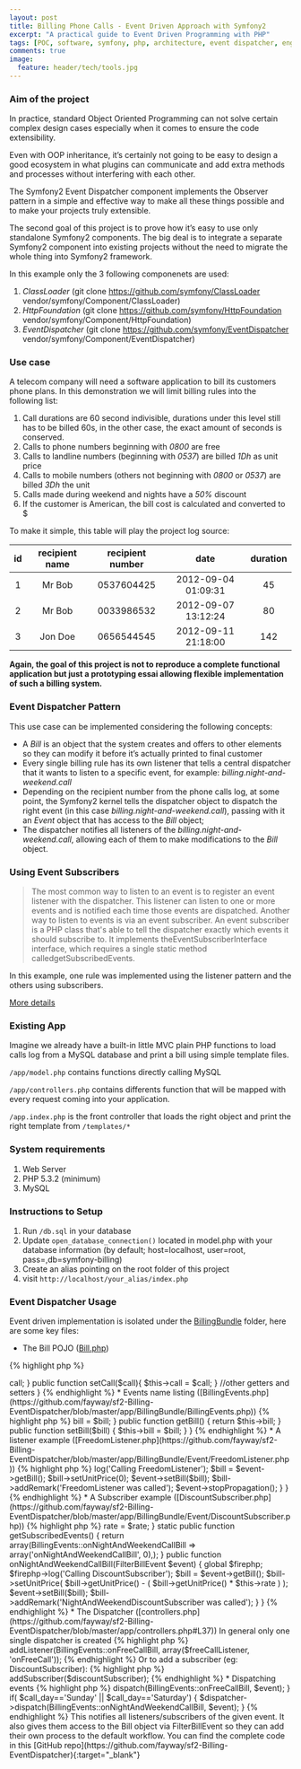 ```yaml
---
layout: post
title: Billing Phone Calls - Event Driven Approach with Symfony2  
excerpt: "A practical guide to Event Driven Programming with PHP"
tags: [POC, software, symfony, php, architecture, event dispatcher, eng]
comments: true
image:
  feature: header/tech/tools.jpg
---
```


### Aim of the project

In practice, standard Object Oriented Programming can not solve certain complex design cases especially when it comes to ensure the code extensibility.

Even with OOP inheritance, it’s certainly not going to be easy to design a good ecosystem in what plugins can communicate and add extra methods and processes without interfering with each other.

The Symfony2 Event Dispatcher component implements the Observer pattern in a simple and effective way to make all these things possible and to make your projects truly extensible.

The second goal of this project is to prove how it’s easy to use only standalone Symfony2 components. The big deal is to integrate a separate Symfony2 component into existing projects without the need to migrate the whole thing into Symfony2 framework.

In this example only the 3 following componenets are used:

1. *ClassLoader* (git clone https://github.com/symfony/ClassLoader vendor/symfony/Component/ClassLoader)
2. *HttpFoundation* (git clone https://github.com/symfony/HttpFoundation vendor/symfony/Component/HttpFoundation)
3. *EventDispatcher* (git clone https://github.com/symfony/EventDispatcher vendor/symfony/Component/EventDispatcher)

### Use case

A telecom company will need a software application to bill its customers phone plans. In this demonstration we will limit billing rules into the following list:

1. Call durations are 60 second indivisible, durations under this level still
has to be billed 60s, in the other case, the exact amount of seconds is conserved.
2. Calls to phone numbers beginning with *0800* are free
3. Calls to landline numbers (beginning with *0537*) are billed *1Dh* as unit price
4. Calls to mobile numbers (others not beginning with *0800* or *0537*) are billed *3Dh* the unit
5. Calls made during weekend and nights have a *50%* discount
6. If the customer is American, the bill cost is calculated and converted to $

To make it simple, this table will play the project log source:

| id | recipient name | recipient number |         date        | duration |
|:--:|:--------------:|:----------------:|:-------------------:|:--------:|
| 1  | Mr Bob         | 0537604425       | 2012-09-04 01:09:31 | 45       |
| 2  | Mr Bob         | 0033986532       | 2012-09-07 13:12:24 | 80       |
| 3  | Jon Doe        | 0656544545       | 2012-09-11 21:18:00 | 142      |


**Again, the goal of this project is not to reproduce a complete functional
application but just a prototyping essai allowing flexible implementation of such a billing system.**

### Event Dispatcher Pattern

This use case can be implemented considering the following concepts:

- A *Bill* is an object that the system creates and offers to other elements so they can modify it before it’s actually printed to final customer
- Every single billing rule has its own listener that tells a central dispatcher that it wants to listen to a specific event, for example: *billing.night-and-weekend.call*
- Depending on the recipient number from the phone calls log, at some point, the Symfony2 kernel tells the dispatcher object to dispatch the right event (in this case *billing.night-and-weekend.call*), passing with it an *Event* object that has access to the *Bill* object;
- The dispatcher notifies all listeners of the *billing.night-and-weekend.call*, allowing each of them to make modifications to the *Bill* object.

### Using Event Subscribers

> The most common way to listen to an event is to register an event listener with the dispatcher. This listener can listen to one or more events and is notified each time those events are dispatched.
Another way to listen to events is via an event subscriber. An event subscriber is a PHP class that's able to tell the dispatcher exactly which events it should subscribe to. It implements theEventSubscriberInterface interface, which requires a single static method calledgetSubscribedEvents.

In this example, one rule was implemented using the listener pattern and the others using subscribers.

[More details](http://symfony.com/doc/master/components/event_dispatcher/introduction.html "The Event Dispatcher Component documentation")

### Existing App

Imagine we already have a built-in little MVC plain PHP functions to load calls log from a MySQL database and print a bill using simple template files.

`/app/model.php` contains functions directly calling MySQL

`/app/controllers.php` contains differents function that will be mapped with every request coming into your application.

`/app.index.php` is the front controller that loads the right object and print the right template from `/templates/*`

### System requirements

1.  Web Server
2.  PHP 5.3.2 (minimum)
3.  MySQL

### Instructions to Setup

1.  Run `/db.sql` in your database
2.  Update `open_database_connection()` located in model.php with your database information (by default; host=localhost, user=root, pass=,db=symfony-billing)
3.  Create an alias pointing on the root folder of this project
4.  visit `http://localhost/your_alias/index.php`

### Event Dispatcher Usage

Event driven implementation is isolated under the [BillingBundle](https://github.com/fayway/sf2-Billing-EventDispatcher/tree/master/app/BillingBundle) folder, here are some key files:

* The Bill POJO ([Bill.php](https://github.com/fayway/sf2-Billing-EventDispatcher/blob/master/app/BillingBundle/Bill.php))

{% highlight php %}
<?php
class Bill
{
    protected $call;
    protected $unit_price;
    protected $quantity;
    protected $currency = 'Dh';
    protected $remarks = array();

    public function getCall(){
        return $this->call;
    }
    public function setCall($call){
        $this->call = $call;
    }
    //other getters and setters
}
{% endhighlight %}

* Events name listing ([BillingEvents.php](https://github.com/fayway/sf2-Billing-EventDispatcher/blob/master/app/BillingBundle/BillingEvents.php))

{% highlight php %}
<?php
final class BillingEvents
{
    const onAnyCallBill                = 'billing.any.call';
    const onFreeCallBill               = 'billing.free.call';
    const onLandlineCallBill           = 'billing.landline.call';
    const onMobileCallBill             = 'billing.mobile.call';
    const onNightAndWeekendCallBill    = 'billing.night-and-weekend.call';
    const onAmericanCustomerCallBill   = 'billing.american-customer.call';
    const onInternationalCurrencyBill  = 'billing.international-currency.bill';
}
{% endhighlight %}

* The Event object ([FilterBillEvent.php](https://github.com/fayway/sf2-Billing-EventDispatcher/blob/master/app/BillingBundle/Event/FilterBillEvent.php))

It’s a subclass of the baseEvent object. This class contains methods such as getBill() and setBill(), allowing listeners/subscribers to get or even replace the Bill object.

{% highlight php %}
<?php
class FilterBillEvent extends Event
{
    protected $bill;
    public function __construct(Bill $bill)
    {
        $this->bill = $bill;
    }
    public function getBill()
    {
        return $this->bill;
    }
    public function setBill($bill)
    {
        $this->bill = $bill;
    }
}
{% endhighlight %}

* A listener example ([FreedomListener.php](https://github.com/fayway/sf2-Billing-EventDispatcher/blob/master/app/BillingBundle/Event/FreedomListener.php))

{% highlight php %}
<?php
class FreedomListener
{
    public function onFreeCall(FilterBillEvent $event)
    {
        global $firephp;
        $firephp->log('Calling FreedomListener');

        $bill = $event->getBill();
        $bill->setUnitPrice(0);
        $event->setBill($bill);

        $bill->addRemark('FreedomListener was called');
        $event->stopPropagation();
    }
}
{% endhighlight %}

* A Subscriber example ([DiscountSubscriber.php](https://github.com/fayway/sf2-Billing-EventDispatcher/blob/master/app/BillingBundle/Event/DiscountSubscriber.php))

{% highlight php %}
<?php
class DiscountSubscriber implements EventSubscriberInterface
{
    protected $rate;
    public function __construct($rate = 0.5)
    {
        $this->rate = $rate;
    }
    static public function getSubscribedEvents()
    {
        return array(BillingEvents::onNightAndWeekendCallBill => array('onNightAndWeekendCallBill', 0),);
    }
    public function onNightAndWeekendCallBill(FilterBillEvent $event)
    {
        global $firephp;
        $firephp->log('Calling DiscountSubscriber');

        $bill = $event->getBill();
        $bill->setUnitPrice( $bill->getUnitPrice() - ( $bill->getUnitPrice() * $this->rate ) );
        $event->setBill($bill);

        $bill->addRemark('NightAndWeekendDiscountSubscriber was called');
    }
}
{% endhighlight %}

* The Dispatcher ([controllers.php](https://github.com/fayway/sf2-Billing-EventDispatcher/blob/master/app/controllers.php#L37))

In general only one single dispatcher is created

{% highlight php %}
<?php
use Symfony\Component\EventDispatcher\EventDispatcher;
$dispatcher = new EventDispatcher();
{% endhighlight %}

To connect a listener (eg: FreedomListener):

{% highlight php %}
<?php
$freeCallListener = new FreedomListener();
$dispatcher->addListener(BillingEvents::onFreeCallBill, array($freeCallListener, 'onFreeCall'));
{% endhighlight %}

Or to add a subscriber (eg: DiscountSubscriber):

{% highlight php %}
<?php
$discountSubscriber = new DiscountSubscriber(0.5);
$dispatcher->addSubscriber($discountSubscriber);
{% endhighlight %}

* Dispatching events

{% highlight php %}  
<?php
if(preg_match('/0800.+/i', $call['recipient']))
{
    $dispatcher->dispatch(BillingEvents::onFreeCallBill, $event);
}

if( $call_day=='Sunday' || $call_day=='Saturday')
{
    $dispatcher->dispatch(BillingEvents::onNightAndWeekendCallBill, $event);
}
{% endhighlight %}

This notifies all listeners/subscribers of the given event. It also gives them access to the Bill object via  FilterBillEvent so they can add their own process to the default workflow.

You can find the complete code in this [GitHub repo](https://github.com/fayway/sf2-Billing-EventDispatcher){:target="_blank"}
